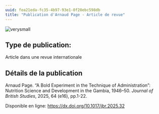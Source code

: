 ```yaml
---
uuid: fea21eda-fc35-4b97-93e1-0f20ebc598db
title: "Publication d'Arnaud Page - Article de revue"
---
```

![verysmall](couverture_rh19_70_2025.png)

## Type de publication:
Article dans une revue internationale

## Détails de la publication
Arnaud Page. “A Bold Experiment in the Technique of Administration”: Nutrition Science and Development in the Gambia, 1946–50. _Journal of British Studies_, 2025, 64 (e16), pp.1-22.

Disponible en ligne: https://dx.doi.org/10.1017/jbr.2025.32

